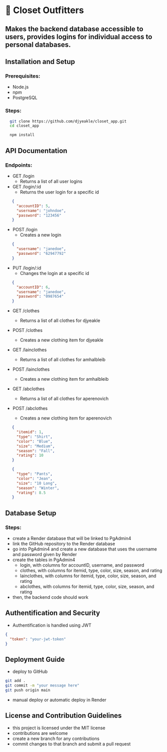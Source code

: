# 👕 Closet Outfitters
## Makes the backend database accessible to users, provides logins for individual access to personal databases.

## Installation and Setup
### Prerequisites:
- Node.js
- npm
- PostgreSQL

### Steps:
```bash
  git clone https://github.com/djyeakle/closet_app.git
  cd closet_app

  npm install
```

## API Documentation
### Endpoints:
- GET /login
  - Returns a list of all user logins
- GET /login/:id
  - Returns the user login for a specific id
 
 ```json
    {
      "accountID": 5,
      "username": "johndoe",
      "password": "123456"
    }
 ```

- POST /login
  - Creates a new login
 
 ```json
    {
      "username": "janedoe",
      "password": "62947792"
    }
 ```

- PUT /login/:id
  - Changes the login at a specific id
 
 ```json
    {
      "accountID": 6,
      "username": "janedoe",
      "password": "0987654"
    }
 ```

- GET /clothes
  - Returns a list of all clothes for djyeakle
- POST /clothes
  - Creates a new clothing item for djyeakle

- GET /lainclothes
  - Returns a list of all clothes for amhalbleib
- POST /lainclothes
  - Creates a new clothing item for amhalbleib

- GET /abclothes
  - Returns a list of all clothes for aperenovich
- POST /abclothes
  - Creates a new clothing item for aperenovich
 
 ```json
    {
      "itemid": 1,
      "type": "Shirt",
      "color": "Blue",
      "size": "Medium",
      "season": "Fall",
      "rating": 10
    }
 ```

 ```json
    {
      "type": "Pants",
      "color": "Jean",
      "size": "10 Long",
      "season": "Winter",
      "rating": 8.5
    }
 ```

## Database Setup
### Steps:
- create a Render database that will be linked to PgAdmin4
- link the GitHub repository to the Render database
- go into PgAdmin4 and create a new database that uses the username and password given by Render
- create the tables in PgAdmin4
  - login, with columns for accountID, username, and password
  - clothes, with columns for itemid, type, color, size, season, and rating
  - lainclothes, with columns for itemid, type, color, size, season, and rating
  - abclothes, with columns for itemid, type, color, size, season, and rating
- then, the backend code should work

## Authentification and Security
- Authentification is handled using JWT

```json
{
  "token": "your-jwt-token"
}
```

## Deployment Guide
- deploy to GitHub
```bash
git add .
git commit -m "your message here"
git push origin main
```
- manual deploy or automatic deploy in Render

## License and Contribution Guidelines
- this project is licensed under the MIT license
- contributions are welcome
- create a new branch for any contributions
- commit changes to that branch and submit a pull request
